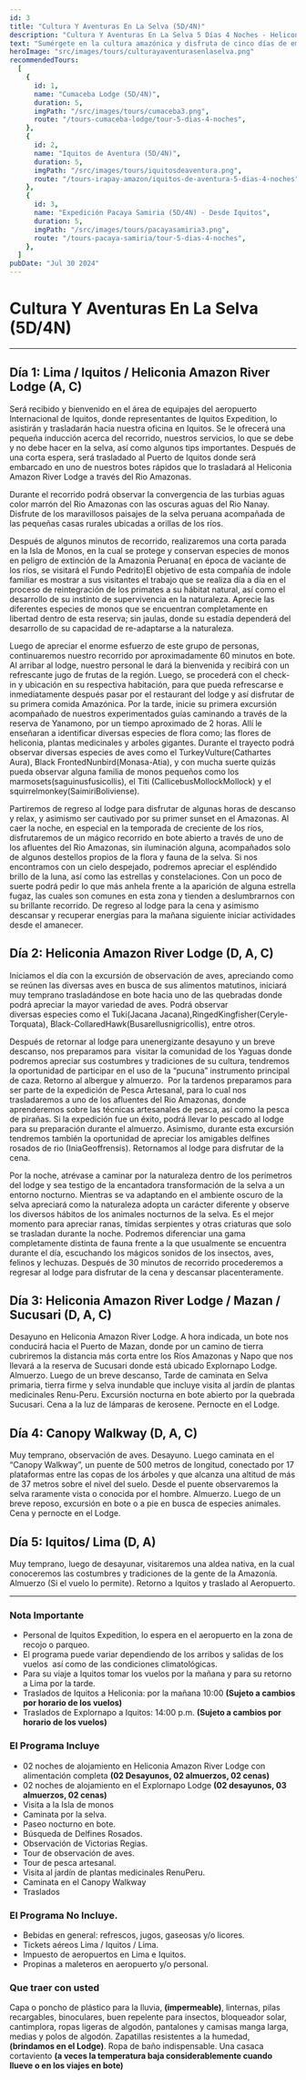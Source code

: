 ```yaml
---
id: 3
title: "Cultura Y Aventuras En La Selva (5D/4N)"
description: "Cultura Y Aventuras En La Selva 5 Días 4 Noches - Heliconia Lodge"
text: "Sumérgete en la cultura amazónica y disfruta de cinco días de emocionantes aventuras en plena selva."
heroImage: "src/images/tours/culturayaventurasenlaselva.png"
recommendedTours:
  [
    {
      id: 1,
      name: "Cumaceba Lodge (5D/4N)",
      duration: 5,
      imgPath: "/src/images/tours/cumaceba3.png",
      route: "/tours-cumaceba-lodge/tour-5-dias-4-noches",
    },
    {
      id: 2,
      name: "Iquitos de Aventura (5D/4N)",
      duration: 5,
      imgPath: "/src/images/tours/iquitosdeaventura.png",
      route: "/tours-irapay-amazon/iquitos-de-aventura-5-dias-4-noches",
    },
    {
      id: 3,
      name: "Expedición Pacaya Samiria (5D/4N) - Desde Iquitos",
      duration: 5,
      imgPath: "/src/images/tours/pacayasamiria3.png",
      route: "/tours-pacaya-samiria/tour-5-dias-4-noches",
    },
  ]
pubDate: "Jul 30 2024"
---
```


# Cultura Y Aventuras En La Selva (5D/4N)

---

## Día 1: Lima / Iquitos / Heliconia Amazon River Lodge (A, C)

Será recibido y bienvenido en el área de equipajes del aeropuerto Internacional de Iquitos, donde representantes de Iquitos Expedition, lo asistirán y trasladarán hacia nuestra oficina en Iquitos. Se le ofrecerá una pequeña inducción acerca del recorrido, nuestros servicios, lo que se debe y no debe hacer en la selva, así como algunos tips importantes. Después de una corta espera, será trasladado al Puerto de Iquitos donde será embarcado en uno de nuestros botes rápidos que lo trasladará al Heliconia Amazon River Lodge a través del Rio Amazonas.

Durante el recorrido podrá observar la convergencia de las turbias aguas color marrón del Rio Amazonas con las oscuras aguas del Rio Nanay. Disfrute de los maravillosos paisajes de la selva peruana acompañada de las pequeñas casas rurales ubicadas a orillas de los ríos.

Después de algunos minutos de recorrido, realizaremos una corta parada en la Isla de Monos, en la cual se protege y conservan especies de monos en peligro de extinción de la Amazonia Peruana( en época de vaciante de los ríos, se visitará el Fundo Pedrito)El objetivo de esta compañía de índole familiar es mostrar a sus visitantes el trabajo que se realiza día a día en el proceso de reintegración de los primates a su hábitat natural, así como el desarrollo de su instinto de supervivencia en la naturaleza. Aprecie las diferentes especies de monos que se encuentran completamente en libertad dentro de esta reserva; sin jaulas, donde su estadía dependerá del desarrollo de su capacidad de re-adaptarse a la naturaleza.

Luego de apreciar el enorme esfuerzo de este grupo de personas, continuaremos nuestro recorrido por aproximadamente 60 minutos en bote. Al arribar al lodge, nuestro personal le dará la bienvenida y recibirá con un refrescante jugo de frutas de la región. Luego, se procederá con el check-in y ubicación en su respectiva habitación, para que pueda refrescarse e inmediatamente después pasar por el restaurant del lodge y así disfrutar de su primera comida Amazónica.
Por la tarde, inicie su primera excursión acompañado de nuestros experimentados guías caminando a través de la reserva de Yanamono, por un tiempo aproximado de 2 horas. Allí le enseñaran a identificar diversas especies de flora como; las flores de heliconia, plantas medicinales y arboles gigantes. Durante el trayecto podrá observar diversas especies de aves como el TurkeyVulture(Cathartes Aura), Black FrontedNunbird(Monasa-Atia), y con mucha suerte quizás pueda observar alguna familia de monos pequeños como los marmosets(saguinusfusicollis), el Titi (CallicebusMollockMollock) y el squirrelmonkey(SaimiriBoliviense).

Partiremos de regreso al lodge para disfrutar de algunas horas de descanso y relax, y asimismo ser cautivado por su primer sunset en el Amazonas. Al caer la noche, en especial en la temporada de creciente de los ríos, disfrutaremos de un mágico recorrido en bote abierto a través de uno de los afluentes del Rio Amazonas, sin iluminación alguna, acompañados solo de algunos destellos propios de la flora y fauna de la selva. Si nos encontramos con un cielo despejado, podremos apreciar el espléndido brillo de la luna, así como las estrellas y constelaciones. Con un poco de suerte podrá pedir lo que más anhela frente a la aparición de alguna estrella fugaz, las cuales son comunes en esta zona y tienden a deslumbrarnos con su brillante recorrido. De regreso al lodge para la cena y asimismo descansar y recuperar energías para la mañana siguiente iniciar actividades desde el amanecer.

## Día 2: Heliconia Amazon River Lodge (D, A, C)

Iniciamos el día con la excursión de observación de aves, apreciando como se reúnen las diversas aves en busca de sus alimentos matutinos, iniciará muy temprano trasladándose en bote hacia uno de las quebradas donde podrá apreciar la mayor variedad de aves. Podrá observar diversas especies como el Tuki(Jacana Jacana),RingedKingfisher(Ceryle-Torquata), Black-CollaredHawk(Busarellusnigricollis), entre otros.

Después de retornar al lodge para unenergizante desayuno y un breve descanso, nos preparamos para  visitar la comunidad de los Yaguas donde podremos apreciar sus costumbres y tradiciones de su cultura, tendremos la oportunidad de participar en el uso de la “pucuna” instrumento principal de caza. Retorno al albergue y almuerzo.  Por la tardenos preparamos para ser parte de la expedición de Pesca Artesanal, para lo cual nos trasladaremos a uno de los afluentes del Rio Amazonas, donde aprenderemos sobre las técnicas artesanales de pesca, así como la pesca de pirañas. Si la expedición fue un éxito, podrá llevar lo pescado al lodge para su preparación durante el almuerzo. Asimismo, durante esta excursión tendremos también la oportunidad de apreciar los amigables delfines rosados de rio (IniaGeoffrensis). Retornamos al lodge para disfrutar de la cena.

Por la noche, atrévase a caminar por la naturaleza dentro de los perímetros del lodge y sea testigo de la encantadora transformación de la selva a un entorno nocturno. Mientras se va adaptando en el ambiente oscuro de la selva apreciará como la naturaleza adopta un carácter diferente y observe los diversos hábitos de los animales nocturnos de la selva. Es el mejor momento para apreciar ranas, tímidas serpientes y otras criaturas que solo se trasladan durante la noche. Podremos diferenciar una gama completamente distinta de fauna frente a la que usualmente se encuentra durante el día, escuchando los mágicos sonidos de los insectos, aves, felinos y lechuzas. Después de 30 minutos de recorrido procederemos a regresar al lodge para disfrutar de la cena y descansar placenteramente.

## Día 3: Heliconia Amazon River Lodge / Mazan / Sucusari (D, A, C)

Desayuno en Heliconia Amazon River Lodge. A hora indicada, un bote nos conducirá hacia el Puerto de Mazan, donde por un camino de tierra cubriremos la distancia más corta entre los Ríos Amazonas y Napo que nos llevará a la reserva de Sucusari donde está ubicado Explornapo Lodge. Almuerzo. Luego de un breve descanso, Tarde de caminata en Selva primaria, tierra firme y selva inundable que incluye visita al jardín de plantas medicinales Renu-Peru. Excursión nocturna en bote abierto por la quebrada Sucusari. Cena a la luz de lámparas de kerosene. Pernocte en el Lodge.

## Día 4: Canopy Walkway (D, A, C)

Muy temprano, observación de aves. Desayuno. Luego caminata en el “Canopy Walkway”, un puente de 500 metros de longitud, conectado por 17 plataformas entre las copas de los árboles y que alcanza una altitud de más de 37 metros sobre el nivel del suelo. Desde el puente observaremos la selva raramente vista o conocida por el hombre. Almuerzo. Luego de un breve reposo, excursión en bote o a pie en busca de especies animales. Cena y pernocte en el Lodge.

## Día 5: Iquitos/ Lima (D, A)

Muy temprano, luego de desayunar, visitaremos una aldea nativa, en la cual conoceremos las costumbres y tradiciones de la gente de la Amazonía. Almuerzo (Si el vuelo lo permite). Retorno a Iquitos y traslado al Aeropuerto.

---

### Nota Importante

- Personal de Iquitos Expedition, lo espera en el aeropuerto en la zona de recojo o parqueo.
- El programa puede variar dependiendo de los arribos y salidas de los vuelos  así como de las condiciones climatológicas.
- Para su viaje a Iquitos tomar los vuelos por la mañana y para su retorno a Lima por la tarde.
- Traslados de Iquitos a Heliconia: por la mañana 10:00 **(Sujeto a cambios por horario de los vuelos)**
- Traslados de Explornapo a Iquitos: 14:00 p.m. **(Sujeto a cambios por horario de los vuelos)**

### El Programa Incluye

- 02 noches de alojamiento en Heliconia Amazon River Lodge con alimentación completa **(02 Desayunos, 02 almuerzos, 02 cenas)**
- 02 noches de alojamiento en el Explornapo Lodge **(02 desayunos, 03 almuerzos, 02 cenas)**
- Visita a la Isla de monos
- Caminata por la selva.
- Paseo nocturno en bote.
- Búsqueda de Delfines Rosados.
- Observación de Victorias Regias.
- Tour de observación de aves.
- Tour de pesca artesanal.
- Visita al jardín de plantas medicinales RenuPeru.
- Caminata en el Canopy Walkway
- Traslados

### El Programa No Incluye.

- Bebidas en general: refrescos, jugos, gaseosas y/o licores.
- Tickets aéreos Lima / Iquitos / Lima.
- Impuesto de aeropuertos en Lima e Iquitos.
- Propinas a maleteros en aeropuerto y/o personal.

### Que traer con usted

Capa o poncho de plástico para la lluvia, **(impermeable)**, linternas, pilas recargables, binoculares, buen repelente para insectos, bloqueador solar, cantimplora, ropas ligeras de algodón, pantalones y camisas manga larga, medias y polos de algodón. Zapatillas resistentes a la humedad, **(brindamos en el Lodge)**. Ropa de baño indispensable. Una casaca cortaviento **(a veces la temperatura baja considerablemente cuando llueve o en los viajes en bote)**